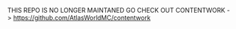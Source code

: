 THIS REPO IS NO LONGER MAINTANED GO CHECK OUT CONTENTWORK -> https://github.com/AtlasWorldMC/contentwork
